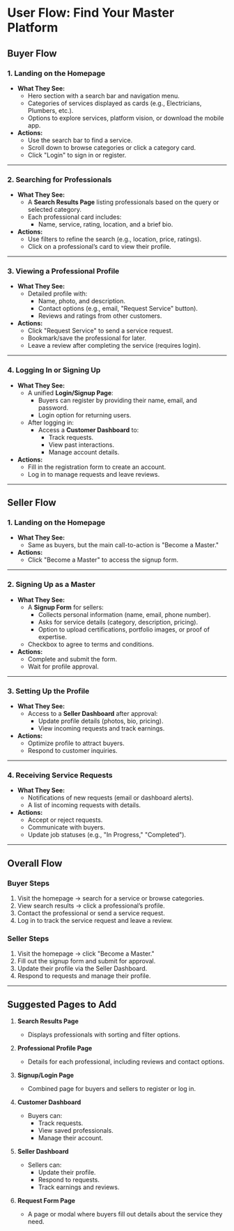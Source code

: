 # User Flow: Find Your Master Platform

## Buyer Flow

### 1. Landing on the Homepage
- **What They See:**
  - Hero section with a search bar and navigation menu.
  - Categories of services displayed as cards (e.g., Electricians, Plumbers, etc.).
  - Options to explore services, platform vision, or download the mobile app.
- **Actions:**
  - Use the search bar to find a service.
  - Scroll down to browse categories or click a category card.
  - Click "Login" to sign in or register.

---

### 2. Searching for Professionals
- **What They See:**
  - A **Search Results Page** listing professionals based on the query or selected category.
  - Each professional card includes:
    - Name, service, rating, location, and a brief bio.
- **Actions:**
  - Use filters to refine the search (e.g., location, price, ratings).
  - Click on a professional’s card to view their profile.

---

### 3. Viewing a Professional Profile
- **What They See:**
  - Detailed profile with:
    - Name, photo, and description.
    - Contact options (e.g., email, "Request Service" button).
    - Reviews and ratings from other customers.
- **Actions:**
  - Click "Request Service" to send a service request.
  - Bookmark/save the professional for later.
  - Leave a review after completing the service (requires login).

---

### 4. Logging In or Signing Up
- **What They See:**
  - A unified **Login/Signup Page**:
    - Buyers can register by providing their name, email, and password.
    - Login option for returning users.
  - After logging in:
    - Access a **Customer Dashboard** to:
      - Track requests.
      - View past interactions.
      - Manage account details.
- **Actions:**
  - Fill in the registration form to create an account.
  - Log in to manage requests and leave reviews.

---

## Seller Flow

### 1. Landing on the Homepage
- **What They See:**
  - Same as buyers, but the main call-to-action is "Become a Master."
- **Actions:**
  - Click "Become a Master" to access the signup form.

---

### 2. Signing Up as a Master
- **What They See:**
  - A **Signup Form** for sellers:
    - Collects personal information (name, email, phone number).
    - Asks for service details (category, description, pricing).
    - Option to upload certifications, portfolio images, or proof of expertise.
  - Checkbox to agree to terms and conditions.
- **Actions:**
  - Complete and submit the form.
  - Wait for profile approval.

---

### 3. Setting Up the Profile
- **What They See:**
  - Access to a **Seller Dashboard** after approval:
    - Update profile details (photos, bio, pricing).
    - View incoming requests and track earnings.
- **Actions:**
  - Optimize profile to attract buyers.
  - Respond to customer inquiries.

---

### 4. Receiving Service Requests
- **What They See:**
  - Notifications of new requests (email or dashboard alerts).
  - A list of incoming requests with details.
- **Actions:**
  - Accept or reject requests.
  - Communicate with buyers.
  - Update job statuses (e.g., "In Progress," "Completed").

---

## Overall Flow

### Buyer Steps
1. Visit the homepage → search for a service or browse categories.
2. View search results → click a professional’s profile.
3. Contact the professional or send a service request.
4. Log in to track the service request and leave a review.

### Seller Steps
1. Visit the homepage → click "Become a Master."
2. Fill out the signup form and submit for approval.
3. Update their profile via the Seller Dashboard.
4. Respond to requests and manage their profile.

---

## Suggested Pages to Add

1. **Search Results Page**
   - Displays professionals with sorting and filter options.

2. **Professional Profile Page**
   - Details for each professional, including reviews and contact options.

3. **Signup/Login Page**
   - Combined page for buyers and sellers to register or log in.

4. **Customer Dashboard**
   - Buyers can:
     - Track requests.
     - View saved professionals.
     - Manage their account.

5. **Seller Dashboard**
   - Sellers can:
     - Update their profile.
     - Respond to requests.
     - Track earnings and reviews.

6. **Request Form Page**
   - A page or modal where buyers fill out details about the service they need.


